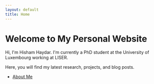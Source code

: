 ```yaml
---
layout: default
title: Home
---
```


# Welcome to My Personal Website

Hi, I'm Hisham Haydar. I'm currently a PhD student at the University of Luxembourg working at LISER.

Here, you will find my latest research, projects, and blog posts.

- [About Me](/about/)

